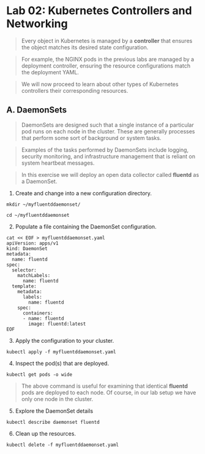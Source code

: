 # Lab 02: Kubernetes Controllers and Networking

> Every object in Kubernetes is managed by a **controller** that ensures the object matches its desired state configuration.

> For example, the NGINX pods in the previous labs are managed by a deployment controller, ensuring the resource configurations match the deployment YAML.

> We will now proceed to learn about other types of Kubernetes controllers their corresponding resources.

## A. DaemonSets

> DaemonSets are designed such that a single instance of a particular pod runs on each node in the cluster. These are generally processes that perform some sort of background or system tasks.

> Examples of the tasks performed by DaemonSets include logging, security monitoring, and infrastructure management that is reliant on system heartbeat messages.

> In this exercise we will deploy an open data collector called **fluentd** as a DaemonSet.

1. Create and change into a new configuration directory.
```
mkdir ~/myfluentddaemonset/
```
```
cd ~/myfluentddaemonset
```

2. Populate a file containing the DaemonSet configuration.
```
cat << EOF > myfluentddaemonset.yaml
apiVersion: apps/v1
kind: DaemonSet
metadata:
  name: fluentd
spec:
  selector:
    matchLabels:
      name: fluentd
  template:
    metadata:
      labels:
        name: fluentd
    spec:
      containers:
      - name: fluentd
        image: fluentd:latest
EOF
```

3. Apply the configuration to your cluster.
```
kubectl apply -f myfluentddaemonset.yaml
```

4. Inspect the pod(s) that are deployed.
```
kubectl get pods -o wide
```

> The above command is useful for examining that identical **fluentd** pods are deployed to each node. Of course, in our lab setup we have only one node in the cluster.

5. Explore the DaemonSet details
```
kubectl describe daemonset fluentd
```

6. Clean up the resources.
```
kubectl delete -f myfluentddaemonset.yaml
```


